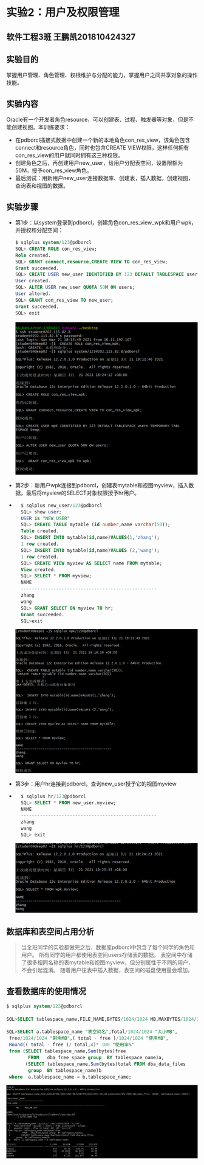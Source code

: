 

# 实验2：用户及权限管理

## 软件工程3班 王鹏凯201810424327

## 实验目的

掌握用户管理、角色管理、权根维护与分配的能力，掌握用户之间共享对象的操作技能。

## 实验内容

Oracle有一个开发者角色resource，可以创建表、过程、触发器等对象，但是不能创建视图。本训练要求：

- 在pdborcl插接式数据中创建一个新的本地角色con_res_view，该角色包含connect和resource角色，同时也包含CREATE VIEW权限，这样任何拥有con_res_view的用户就同时拥有这三种权限。
- 创建角色之后，再创建用户new_user，给用户分配表空间，设置限额为50M，授予con_res_view角色。
- 最后测试：用新用户new_user连接数据库、创建表，插入数据，创建视图，查询表和视图的数据。

## 实验步骤

- 第1步：以system登录到pdborcl，创建角色con_res_view_wpk和用户wpk，并授权和分配空间：

    ```sql
    $ sqlplus system/123@pdborcl
    SQL> CREATE ROLE con_res_view;
    Role created.
    SQL> GRANT connect,resource,CREATE VIEW TO con_res_view;
    Grant succeeded.
    SQL> CREATE USER new_user IDENTIFIED BY 123 DEFAULT TABLESPACE users TEMPORARY TABLESPACE temp;
    User created.
    SQL> ALTER USER new_user QUOTA 50M ON users;
    User altered.
    SQL> GRANT con_res_view TO new_user;
    Grant succeeded.
    SQL> exit
    ```

    ![](pict1.png)

- 第2步：新用户wpk连接到pdborcl，创建表mytable和视图myview，插入数据，最后将myview的SELECT对象权限授予hr用户。

- ```sql
    $ sqlplus new_user/123@pdborcl
    SQL> show user;
    USER is "NEW_USER"
    SQL> CREATE TABLE mytable (id number,name varchar(50));
    Table created.
    SQL> INSERT INTO mytable(id,name)VALUES(1,'zhang');
    1 row created.
    SQL> INSERT INTO mytable(id,name)VALUES (2,'wang');
    1 row created.
    SQL> CREATE VIEW myview AS SELECT name FROM mytable;
    View created.
    SQL> SELECT * FROM myview;
    NAME
    --------------------------------------------------
    zhang
    wang
    SQL> GRANT SELECT ON myview TO hr;
    Grant succeeded.
    SQL>exit
    ```

    ![](pict2.png)

- 第3步：用户hr连接到pdborcl，查询new_user授予它的视图myview

- ```sql
    $ sqlplus hr/123@pdborcl
    SQL> SELECT * FROM new_user.myview;
    NAME
    --------------------------------------------------
    zhang
    wang
    SQL> exit
    ```

    ![](pict3.png)

## 数据库和表空间占用分析

> 当全班同学的实验都做完之后，数据库pdborcl中包含了每个同学的角色和用户。 所有同学的用户都使用表空间users存储表的数据。 表空间中存储了很多相同名称的表mytable和视图myview，但分别属性于不同的用户，不会引起混淆。 随着用户往表中插入数据，表空间的磁盘使用量会增加。

## 查看数据库的使用情况

```sql
$ sqlplus system/123@pdborcl

SQL>SELECT tablespace_name,FILE_NAME,BYTES/1024/1024 MB,MAXBYTES/1024/1024 MAX_MB,autoextensible FROM dba_data_files  WHERE  tablespace_name='USERS';

SQL>SELECT a.tablespace_name "表空间名",Total/1024/1024 "大小MB",
 free/1024/1024 "剩余MB",( total - free )/1024/1024 "使用MB",
 Round(( total - free )/ total,4)* 100 "使用率%"
 from (SELECT tablespace_name,Sum(bytes)free
        FROM   dba_free_space group  BY tablespace_name)a,
       (SELECT tablespace_name,Sum(bytes)total FROM dba_data_files
        group  BY tablespace_name)b
 where  a.tablespace_name = b.tablespace_name;
```

   ![](pict4.png)